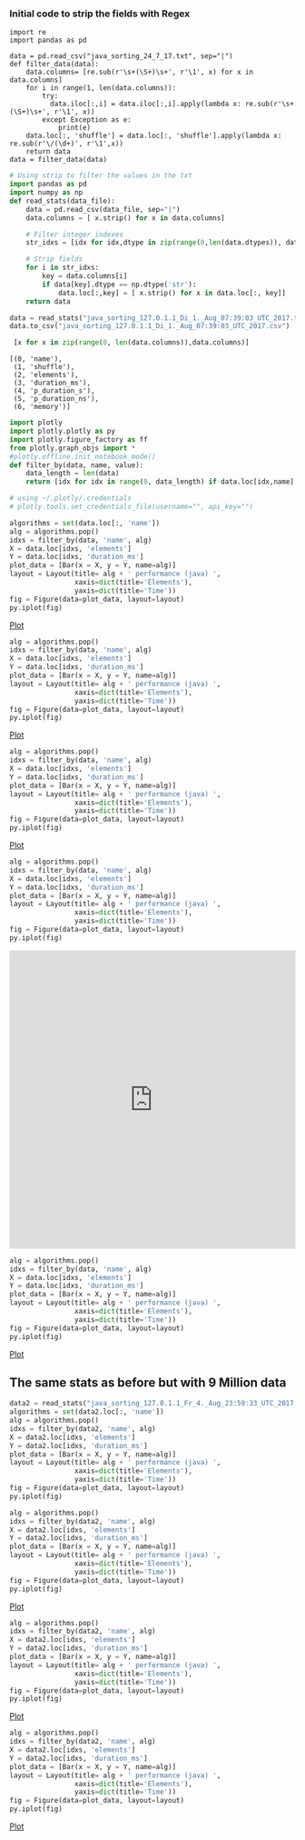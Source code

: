
### Initial code to strip the fields with Regex
```
import re
import pandas as pd

data = pd.read_csv("java_sorting_24_7_17.txt", sep="|")
def filter_data(data):
    data.columns= [re.sub(r'\s+(\S+)\s+', r'\1', x) for x in data.columns]
    for i in range(1, len(data.columns)):
        try:
          data.iloc[:,i] = data.iloc[:,i].apply(lambda x: re.sub(r'\s+(\S+)\s+', r'\1', x))
        except Exception as e:
            print(e)
    data.loc[:, 'shuffle'] = data.loc[:, 'shuffle'].apply(lambda x: re.sub(r'\/(\d+)', r'\1',x))
    return data
data = filter_data(data)
```


```python
# Using strip to filter the values in the txt
import pandas as pd
import numpy as np
def read_stats(data_file):
    data = pd.read_csv(data_file, sep="|")
    data.columns = [ x.strip() for x in data.columns]

    # Filter integer indexes
    str_idxs = [idx for idx,dtype in zip(range(0,len(data.dtypes)), data.dtypes) if dtype != 'int64' ]

    # Strip fields
    for i in str_idxs:    
        key = data.columns[i]
        if data[key].dtype == np.dtype('str'):
            data.loc[:,key] = [ x.strip() for x in data.loc[:, key]]
    return data

data = read_stats("java_sorting_127.0.1.1_Di_1._Aug_07:39:03_UTC_2017.txt")
data.to_csv("java_sorting_127.0.1.1_Di_1._Aug_07:39:03_UTC_2017.csv")
```


```python
 [x for x in zip(range(0, len(data.columns)),data.columns)]   
```




    [(0, 'name'),
     (1, 'shuffle'),
     (2, 'elements'),
     (3, 'duration_ms'),
     (4, 'p_duration_s'),
     (5, 'p_duration_ns'),
     (6, 'memory')]




```python
import plotly
import plotly.plotly as py
import plotly.figure_factory as ff
from plotly.graph_objs import *
#plotly.offline.init_notebook_mode() 
def filter_by(data, name, value):
    data_length = len(data)
    return [idx for idx in range(0, data_length) if data.loc[idx,name] == value]

# using ~/.plotly/.credentials
# plotly.tools.set_credentials_file(username="", api_key="")

algorithms = set(data.loc[:, 'name'])
alg = algorithms.pop()
idxs = filter_by(data, 'name', alg)
X = data.loc[idxs, 'elements']
Y = data.loc[idxs, 'duration_ms']
plot_data = [Bar(x = X, y = Y, name=alg)]
layout = Layout(title= alg + ' performance (java) ',
                xaxis=dict(title='Elements'),
                yaxis=dict(title='Time'))
fig = Figure(data=plot_data, layout=layout)
py.iplot(fig)

```

[Plot](https://plot.ly/~martibayoalemany/154.embed)


```python
alg = algorithms.pop()
idxs = filter_by(data, 'name', alg)
X = data.loc[idxs, 'elements']
Y = data.loc[idxs, 'duration_ms']
plot_data = [Bar(x = X, y = Y, name=alg)]
layout = Layout(title= alg + ' performance (java) ',
                xaxis=dict(title='Elements'),
                yaxis=dict(title='Time'))
fig = Figure(data=plot_data, layout=layout)
py.iplot(fig)


```

[Plot](https://plot.ly/~martibayoalemany/156.embed)


```python
alg = algorithms.pop()
idxs = filter_by(data, 'name', alg)
X = data.loc[idxs, 'elements']
Y = data.loc[idxs, 'duration_ms']
plot_data = [Bar(x = X, y = Y, name=alg)]
layout = Layout(title= alg + ' performance (java) ',
                xaxis=dict(title='Elements'),
                yaxis=dict(title='Time'))
fig = Figure(data=plot_data, layout=layout)
py.iplot(fig)
```


[Plot](https://plot.ly/~martibayoalemany/158.embed)



```python
alg = algorithms.pop()
idxs = filter_by(data, 'name', alg)
X = data.loc[idxs, 'elements']
Y = data.loc[idxs, 'duration_ms']
plot_data = [Bar(x = X, y = Y, name=alg)]
layout = Layout(title= alg + ' performance (java) ',
                xaxis=dict(title='Elements'),
                yaxis=dict(title='Time'))
fig = Figure(data=plot_data, layout=layout)
py.iplot(fig)
```




<iframe id="igraph" scrolling="no" style="border:none;" seamless="seamless" src="https://plot.ly/~martibayoalemany/160.embed" height="525px" width="100%"></iframe>




```python
alg = algorithms.pop()
idxs = filter_by(data, 'name', alg)
X = data.loc[idxs, 'elements']
Y = data.loc[idxs, 'duration_ms']
plot_data = [Bar(x = X, y = Y, name=alg)]
layout = Layout(title= alg + ' performance (java) ',
                xaxis=dict(title='Elements'),
                yaxis=dict(title='Time'))
fig = Figure(data=plot_data, layout=layout)
py.iplot(fig)
```
[Plot](https://plot.ly/~martibayoalemany/162.embed)


## The same stats as before but with 9 Million data


```python
data2 = read_stats("java_sorting_127.0.1.1_Fr_4._Aug_23:59:33_UTC_2017.txt")
algorithms = set(data2.loc[:, 'name'])
alg = algorithms.pop()
idxs = filter_by(data2, 'name', alg)
X = data2.loc[idxs, 'elements']
Y = data2.loc[idxs, 'duration_ms']
plot_data = [Bar(x = X, y = Y, name=alg)]
layout = Layout(title= alg + ' performance (java) ',
                xaxis=dict(title='Elements'),
                yaxis=dict(title='Time'))
fig = Figure(data=plot_data, layout=layout)
py.iplot(fig)
```


```python
alg = algorithms.pop()
idxs = filter_by(data2, 'name', alg)
X = data2.loc[idxs, 'elements']
Y = data2.loc[idxs, 'duration_ms']
plot_data = [Bar(x = X, y = Y, name=alg)]
layout = Layout(title= alg + ' performance (java) ',
                xaxis=dict(title='Elements'),
                yaxis=dict(title='Time'))
fig = Figure(data=plot_data, layout=layout)
py.iplot(fig)
```

[Plot](https://plot.ly/~martibayoalemany/166.embed)


```python
alg = algorithms.pop()
idxs = filter_by(data2, 'name', alg)
X = data2.loc[idxs, 'elements']
Y = data2.loc[idxs, 'duration_ms']
plot_data = [Bar(x = X, y = Y, name=alg)]
layout = Layout(title= alg + ' performance (java) ',
                xaxis=dict(title='Elements'),
                yaxis=dict(title='Time'))
fig = Figure(data=plot_data, layout=layout)
py.iplot(fig)
```

[Plot](https://plot.ly/~martibayoalemany/168.embed)


```python
alg = algorithms.pop()
idxs = filter_by(data2, 'name', alg)
X = data2.loc[idxs, 'elements']
Y = data2.loc[idxs, 'duration_ms']
plot_data = [Bar(x = X, y = Y, name=alg)]
layout = Layout(title= alg + ' performance (java) ',
                xaxis=dict(title='Elements'),
                yaxis=dict(title='Time'))
fig = Figure(data=plot_data, layout=layout)
py.iplot(fig)
```



[Plot](https://plot.ly/~martibayoalemany/170.embed)



```python

```


```python

```
